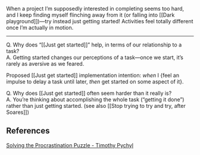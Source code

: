 When a project I’m supposedly interested in completing seems too hard, and I keep finding myself flinching away from it (or falling into [[Dark playground]])—try instead just getting started! Activities feel totally different once I’m actually in motion.

---

Q. Why does “[[Just get started]]” help, in terms of our relationship to a task?  
A. Getting started changes our perceptions of a task—once we start, it’s rarely as aversive as we feared.

Proposed [[Just get started]] implementation intention: _when_ I {feel an impulse to delay a task until later, _then_ get started on some aspect of it}.

Q. Why does [[Just get started]] often seem harder than it really is?  
A. You’re thinking about accomplishing the whole task (“getting it done”) rather than just getting started. (see also [[Stop trying to try and try, after Soares]])

## References

[Solving the Procrastination Puzzle - Timothy Pychyl](https://notes.andymatuschak.org/zGtbUHQDrBoiSdtnXYxdF8n)
